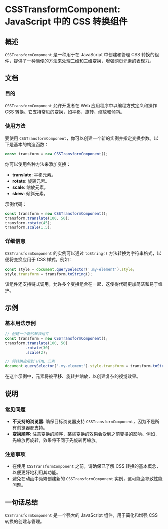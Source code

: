 <!--
Meta Description: # CSSTransformComponent: JavaScript 中的 CSS 转换组件 ## 概述 `CSSTransformComponent` 是一种用于在 JavaScript 中创建和管理 CSS 转换的组件，提供了一种简便的方法来处理二维和三维变换，增强网页元素的表现力。 ## 文...
Meta Keywords: csstransformcomponent, transform, javascript, css, const
-->

# CSSTransformComponent: JavaScript 中的 CSS 转换组件

## 概述
`CSSTransformComponent` 是一种用于在 JavaScript 中创建和管理 CSS 转换的组件，提供了一种简便的方法来处理二维和三维变换，增强网页元素的表现力。

## 文档
### 目的
`CSSTransformComponent` 允许开发者在 Web 应用程序中以编程方式定义和操作 CSS 转换。它支持常见的变换，如平移、旋转、缩放和倾斜。

### 使用方法
要使用 `CSSTransformComponent`，你可以创建一个新的实例并指定变换参数。以下是基本的构造函数：

```javascript
const transform = new CSSTransformComponent();
```

你可以使用各种方法来添加变换：

- **translate**: 平移元素。
- **rotate**: 旋转元素。
- **scale**: 缩放元素。
- **skew**: 倾斜元素。

示例代码：

```javascript
const transform = new CSSTransformComponent();
transform.translate(100, 50);
transform.rotate(45);
transform.scale(1.5);
```

### 详细信息
`CSSTransformComponent` 的实例可以通过 `toString()` 方法转换为字符串格式，以便将变换应用于 CSS 样式。例如：

```javascript
const style = document.querySelector('.my-element').style;
style.transform = transform.toString();
```

该组件还支持链式调用，允许多个变换组合在一起，这使得代码更加简洁和易于维护。

## 示例
### 基本用法示例

```javascript
// 创建一个新的转换组件
const transform = new CSSTransformComponent();
transform.translate(100, 50)
         .rotate(30)
         .scale(2);

// 将转换应用到 HTML 元素
document.querySelector('.my-element').style.transform = transform.toString();
```

在这个示例中，元素将被平移、旋转并缩放，以创建复杂的视觉效果。

## 说明
### 常见问题
- **不支持的浏览器**: 确保目标浏览器支持 `CSSTransformComponent`，因为不是所有浏览器都支持。
- **变换顺序**: 注意变换的顺序，某些变换的效果会受到之前变换的影响。例如，先缩放再旋转，效果将不同于先旋转再缩放。

### 注意事项
- 在使用 `CSSTransformComponent` 之前，请确保已了解 CSS 转换的基本概念，以便更好地利用其功能。
- 避免在动画中频繁创建新的 `CSSTransformComponent` 实例，这可能会导致性能问题。

## 一句话总结
`CSSTransformComponent` 是一个强大的 JavaScript 组件，用于简化和增强 CSS 转换的创建与管理。